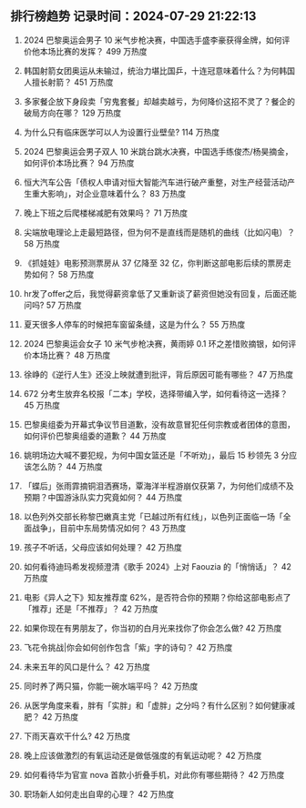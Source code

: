 
## 排行榜趋势 记录时间：2024-07-29 21:22:13
  
  1. 2024 巴黎奥运会男子 10 米气步枪决赛，中国选手盛李豪获得金牌，如何评价他本场比赛的发挥？ 499 万热度
    
  2. 韩国射箭女团奥运从未输过，统治力堪比国乒，十连冠意味着什么？为何韩国人擅长射箭？ 451 万热度
    
  3. 多家餐企放下身段卖「穷鬼套餐」却越卖越亏，为何降价这招不灵了？餐企的破局方向在哪？ 129 万热度
    
  4. 为什么只有临床医学可以人为设置行业壁垒? 114 万热度
    
  5. 2024 巴黎奥运会男子双人 10 米跳台跳水决赛，中国选手练俊杰/杨昊摘金，如何评价本场比赛？ 94 万热度
    
  6. 恒大汽车公告「债权人申请对恒大智能汽车进行破产重整，对生产经营活动产生重大影响」，对企业意味着什么？ 83 万热度
    
  7. 晚上下班之后爬楼梯减肥有效果吗？ 71 万热度
    
  8. 尖端放电理论上走最短路径，但为何不是直线而是随机的曲线（比如闪电）？ 58 万热度
    
  9. 《抓娃娃》电影预测票房从 37 亿降至 32 亿，你判断这部电影后续的票房走势如何？ 58 万热度
    
  10. hr发了offer之后，我觉得薪资拿低了又重新谈了薪资但她没有回复，后面还能问吗? 57 万热度
    
  11. 夏天很多人停车的时候把车窗留条缝，这是为什么？ 55 万热度
    
  12. 2024 巴黎奥运会女子 10 米气步枪决赛，黄雨婷 0.1 环之差惜败摘银，如何评价本场比赛？ 48 万热度
    
  13. 徐峥的《逆行人生》还没上映就遭到批评，背后原因可能有哪些？ 47 万热度
    
  14. 672 分考生放弃名校报「二本」学校，选择带编入学，如何看待这一选择？ 45 万热度
    
  15. 巴黎奥组委为开幕式争议节目道歉，没有故意冒犯任何宗教或者团体的意图，如何评价巴黎奥组委的道歉？ 44 万热度
    
  16. 姚明场边大喊不要犯规，为何中国女篮还是「不听劝」，最后 15 秒领先 3 分应该怎么防？ 44 万热度
    
  17. 「蝶后」张雨霏摘铜泪洒赛场，覃海洋半程游崩仅获第 7，为何他们成绩不及预期？中国游泳队实力究竟如何？ 44 万热度
    
  18. 以色列外交部长称黎巴嫩真主党「已越过所有红线」，以色列正面临一场「全面战争」，目前中东局势情况如何？ 43 万热度
    
  19. 孩子不听话，父母应该如何处理？ 42 万热度
    
  20. 如何看待迪玛希发视频澄清《歌手 2024》上对 Faouzia 的「悄悄话」？ 42 万热度
    
  21. 电影《异人之下》知友推荐度 62%，是否符合你的预期？你给这部电影点了「推荐」还是「不推荐」？ 42 万热度
    
  22. 如果你现在有男朋友了，你当初的白月光来找你了你会怎么做? 42 万热度
    
  23. 飞花令挑战|你会如何创作包含「紫」字的诗句？ 42 万热度
    
  24. 未来五年的风口是什么？ 42 万热度
    
  25. 同时养了两只猫，你能一碗水端平吗？ 42 万热度
    
  26. 从医学角度来看，胖有「实胖」和「虚胖」之分吗？有什么区别？如何健康减肥？ 42 万热度
    
  27. 下雨天喜欢干什么? 42 万热度
    
  28. 晚上应该做激烈的有氧运动还是做低强度的有氧运动呢？ 42 万热度
    
  29. 如何看待华为官宣 nova 首款小折叠手机，对此你有哪些期待？ 42 万热度
    
  30. 职场新人如何走出自卑的心理？ 42 万热度
    